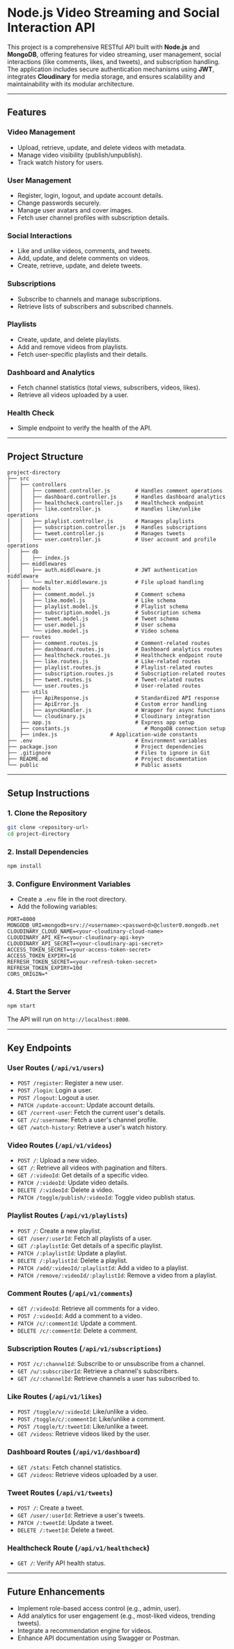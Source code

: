 # **Node.js Video Streaming and Social Interaction API**

This project is a comprehensive RESTful API built with **Node.js** and **MongoDB**, offering features for video streaming, user management, social interactions (like comments, likes, and tweets), and subscription handling. The application includes secure authentication mechanisms using **JWT**, integrates **Cloudinary** for media storage, and ensures scalability and maintainability with its modular architecture.

---

## **Features**

### **Video Management**
- Upload, retrieve, update, and delete videos with metadata.
- Manage video visibility (publish/unpublish).
- Track watch history for users.

### **User Management**
- Register, login, logout, and update account details.
- Change passwords securely.
- Manage user avatars and cover images.
- Fetch user channel profiles with subscription details.

### **Social Interactions**
- Like and unlike videos, comments, and tweets.
- Add, update, and delete comments on videos.
- Create, retrieve, update, and delete tweets.

### **Subscriptions**
- Subscribe to channels and manage subscriptions.
- Retrieve lists of subscribers and subscribed channels.

### **Playlists**
- Create, update, and delete playlists.
- Add and remove videos from playlists.
- Fetch user-specific playlists and their details.

### **Dashboard and Analytics**
- Fetch channel statistics (total views, subscribers, videos, likes).
- Retrieve all videos uploaded by a user.

### **Health Check**
- Simple endpoint to verify the health of the API.

---

## **Project Structure**

```plaintext
project-directory
├── src
│   ├── controllers
│   │   ├── comment.controller.js        # Handles comment operations
│   │   ├── dashboard.controller.js      # Handles dashboard analytics
│   │   ├── healthcheck.controller.js    # Healthcheck endpoint
│   │   ├── like.controller.js           # Handles like/unlike operations
│   │   ├── playlist.controller.js       # Manages playlists
│   │   ├── subscription.controller.js   # Handles subscriptions
│   │   ├── tweet.controller.js          # Manages tweets
│   │   └── user.controller.js           # User account and profile operations
│   ├── db
│   │   ├── index.js 
│   ├── middlewares
│   │   ├── auth.middleware.js           # JWT authentication middleware
│   │   └── multer.middleware.js         # File upload handling
│   ├── models
│   │   ├── comment.model.js             # Comment schema
│   │   ├── like.model.js                # Like schema
│   │   ├── playlist.model.js            # Playlist schema
│   │   ├── subscription.model.js        # Subscription schema
│   │   ├── tweet.model.js               # Tweet schema
│   │   ├── user.model.js                # User schema
│   │   └── video.model.js               # Video schema
│   ├── routes
│   │   ├── comment.routes.js            # Comment-related routes
│   │   ├── dashboard.routes.js          # Dashboard analytics routes
│   │   ├── healthcheck.routes.js        # Healthcheck endpoint route
│   │   ├── like.routes.js               # Like-related routes
│   │   ├── playlist.routes.js           # Playlist-related routes
│   │   ├── subscription.routes.js       # Subscription-related routes
│   │   ├── tweet.routes.js              # Tweet-related routes
│   │   └── user.routes.js               # User-related routes
│   ├── utils
│   │   ├── ApiResponse.js               # Standardized API response
│   │   ├── ApiError.js                  # Custom error handling
│   │   ├── asyncHandler.js              # Wrapper for async functions
│   │   └── cloudinary.js                # Cloudinary integration
│   ├── app.js                           # Express app setup
│   ├── constants.js                        # MongoDB connection setup
│   ├── index.js                 # Application-wide constants
├── .env                                 # Environment variables
├── package.json                         # Project dependencies
├── .gitignore                           # Files to ignore in Git
├── README.md                            # Project documentation
└── public                               # Public assets
```

---

## **Setup Instructions**

### **1. Clone the Repository**
```bash
git clone <repository-url>
cd project-directory
```

### **2. Install Dependencies**
```bash
npm install
```

### **3. Configure Environment Variables**
- Create a `.env` file in the root directory.
- Add the following variables:
```plaintext
PORT=8000
MONGODB_URI=mongodb+srv://<username>:<password>@cluster0.mongodb.net
CLOUDINARY_CLOUD_NAME=<your-cloudinary-cloud-name>
CLOUDINARY_API_KEY=<your-cloudinary-api-key>
CLOUDINARY_API_SECRET=<your-cloudinary-api-secret>
ACCESS_TOKEN_SECRET=<your-access-token-secret>
ACCESS_TOKEN_EXPIRY=1d
REFRESH_TOKEN_SECRET=<your-refresh-token-secret>
REFRESH_TOKEN_EXPIRY=10d
CORS_ORIGIN=*
```

### **4. Start the Server**
```bash
npm start
```
The API will run on `http://localhost:8000`.

---

## **Key Endpoints**

### **User Routes** (`/api/v1/users`)
- `POST /register`: Register a new user.
- `POST /login`: Login a user.
- `POST /logout`: Logout a user.
- `PATCH /update-account`: Update account details.
- `GET /current-user`: Fetch the current user's details.
- `GET /c/:username`: Fetch a user's channel profile.
- `GET /watch-history`: Retrieve a user's watch history.

### **Video Routes** (`/api/v1/videos`)
- `POST /`: Upload a new video.
- `GET /`: Retrieve all videos with pagination and filters.
- `GET /:videoId`: Get details of a specific video.
- `PATCH /:videoId`: Update video details.
- `DELETE /:videoId`: Delete a video.
- `PATCH /toggle/publish/:videoId`: Toggle video publish status.

### **Playlist Routes** (`/api/v1/playlists`)
- `POST /`: Create a new playlist.
- `GET /user/:userId`: Fetch all playlists of a user.
- `GET /:playlistId`: Get details of a specific playlist.
- `PATCH /:playlistId`: Update a playlist.
- `DELETE /:playlistId`: Delete a playlist.
- `PATCH /add/:videoId/:playlistId`: Add a video to a playlist.
- `PATCH /remove/:videoId/:playlistId`: Remove a video from a playlist.

### **Comment Routes** (`/api/v1/comments`)
- `GET /:videoId`: Retrieve all comments for a video.
- `POST /:videoId`: Add a comment to a video.
- `PATCH /c/:commentId`: Update a comment.
- `DELETE /c/:commentId`: Delete a comment.

### **Subscription Routes** (`/api/v1/subscriptions`)
- `POST /c/:channelId`: Subscribe to or unsubscribe from a channel.
- `GET /u/:subscriberId`: Retrieve a channel's subscribers.
- `GET /c/:channelId`: Retrieve channels a user has subscribed to.

### **Like Routes** (`/api/v1/likes`)
- `POST /toggle/v/:videoId`: Like/unlike a video.
- `POST /toggle/c/:commentId`: Like/unlike a comment.
- `POST /toggle/t/:tweetId`: Like/unlike a tweet.
- `GET /videos`: Retrieve videos liked by the user.

### **Dashboard Routes** (`/api/v1/dashboard`)
- `GET /stats`: Fetch channel statistics.
- `GET /videos`: Retrieve videos uploaded by a user.

### **Tweet Routes** (`/api/v1/tweets`)
- `POST /`: Create a tweet.
- `GET /user/:userId`: Retrieve a user's tweets.
- `PATCH /:tweetId`: Update a tweet.
- `DELETE /:tweetId`: Delete a tweet.

### **Healthcheck Route** (`/api/v1/healthcheck`)
- `GET /`: Verify API health status.

---

## **Future Enhancements**

- Implement role-based access control (e.g., admin, user).
- Add analytics for user engagement (e.g., most-liked videos, trending tweets).
- Integrate a recommendation engine for videos.
- Enhance API documentation using Swagger or Postman.



